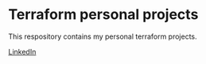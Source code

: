 <h1>Terraform personal projects</h1>
<p>This respository contains my personal terraform projects.</p>
<a href="https://www.linkedin.com/in/kevin-cabezas/">LinkedIn</a>
